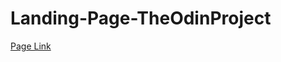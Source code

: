# Landing-Page-TheOdinProject

[Page Link](https://prathamesh2802.github.io/Landing-Page-TheOdinProject/)
